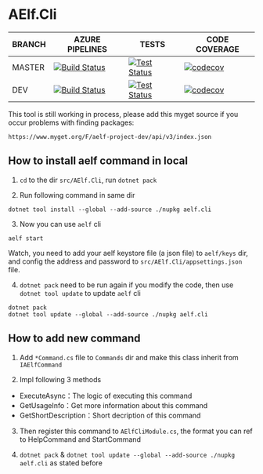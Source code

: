 # AElf.Cli

BRANCH | AZURE PIPELINES                                                                                                                                                                                                     | TESTS                                                                                                                                                                                  | CODE COVERAGE
-------|---------------------------------------------------------------------------------------------------------------------------------------------------------------------------------------------------------------------|----------------------------------------------------------------------------------------------------------------------------------------------------------------------------------------|--------------
MASTER   | [![Build Status](https://dev.azure.com/AElfProject/aelf-cli/_apis/build/status/AElfProject.aelf-cli?branchName=master)](https://dev.azure.com/AElfProject/aelf-cli/_build/latest?definitionId=24&branchName=master) | [![Test Status](https://img.shields.io/azure-devops/tests/AElfProject/aelf-cli/24/master)](https://dev.azure.com/AElfProject/aelf-cli/_build/latest?definitionId=24&branchName=master) | [![codecov](https://codecov.io/gh/AElfProject/aelf-cli/branch/master/graph/badge.svg?token=TqF7wG35aW)](https://codecov.io/gh/AElfProject/aelf-cli)
DEV    | [![Build Status](https://dev.azure.com/AElfProject/aelf-cli/_apis/build/status/AElfProject.aelf-cli?branchName=dev)](https://dev.azure.com/AElfProject/aelf-cli/_build/latest?definitionId=24&branchName=dev)       | [![Test Status](https://img.shields.io/azure-devops/tests/AElfProject/aelf-cli/24/dev)](https://dev.azure.com/AElfProject/aelf-cli/_build/latest?definitionId=24&branchName=dev)       | [![codecov](https://codecov.io/gh/AElfProject/aelf-cli/branch/dev/graph/badge.svg?token=TqF7wG35aW)](https://codecov.io/gh/AElfProject/aelf-cli)

This tool is still working in process, please add this myget source if you occur problems with finding packages:
```
https://www.myget.org/F/aelf-project-dev/api/v3/index.json
```

## How to install aelf command in local

1. `cd` to the dir `src/AElf.Cli`, run `dotnet pack`

2. Run following command in same dir
```shell
dotnet tool install --global --add-source ./nupkg aelf.cli
```

3. Now you can use `aelf` cli

```shell
aelf start
```

Watch, you need to add your aelf keystore file (a json file) to `aelf/keys` dir, and config the address and password to `src/AElf.Cli/appsettings.json` file.

4. `dotnet pack` need to be run again if you modify the code, then use `dotnet tool update` to update `aelf` cli

```shell
dotnet pack
dotnet tool update --global --add-source ./nupkg aelf.cli
```

## How to add new command

1. Add `*Command.cs` file to `Commands` dir and make this class inherit from `IAElfCommand`

2. Impl following 3 methods
- ExecuteAsync：The logic of executing this command
- GetUsageInfo：Get more information about this command
- GetShortDescription：Short decription of this command

3. Then register this command to `AElfCliModule.cs`, the format you can ref to HelpCommand and StartCommand

4. `dotnet pack` & `dotnet tool update --global --add-source ./nupkg aelf.cli` as stated before